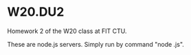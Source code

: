 # W20.DU2
Homework 2 of the W20 class at FIT CTU.

These are node.js servers. Simply run by command "node <file>.js".
